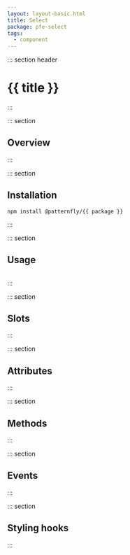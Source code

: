 ```yaml
---
layout: layout-basic.html
title: Select
package: pfe-select
tags:
  - component
---
```

<script type="module" src="/node_modules/@patternfly/{{ package }}/dist/{{ package }}.min.js"></script>

::: section header
# {{ title }}
:::

::: section
## Overview
:::

::: section
## Installation

```shell
npm install @patternfly/{{ package }}
```
:::

::: section
## Usage

```html

```
:::

::: section
## Slots
:::

::: section
## Attributes
:::

::: section
## Methods
:::

::: section
## Events
:::

::: section
## Styling hooks
:::